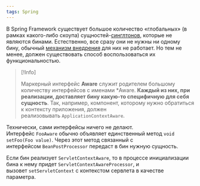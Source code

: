 ```yaml
---
tags: Spring
---
```

В Spring Framework существует большое количество «глобальных» (в рамках какого-либо скоупа) сущностей-[синглтонов](https://itsobes.ru/JavaSobes/kak-napisat-singlton), которые не являются бинами. Естественно, все сразу они не нужны ни одному бину, обычный [механизм внедрения](https://itsobes.ru/JavaSobes/kak-spring-framework-realizuet-pattern-dependency-injection) для них не работает. Но тем не менее, должен существовать способ воспользоваться их функциональностью.

>[!Info]
>
>Маркерный интерфейс **Aware** служит родителем большому количеству интерфейсов с именами *Aware. **Каждый из них, при реализации, доставляет бину какую-то специфичную для себя сущность**. Так, например, компонент, которому нужно обратиться к контексту приложения, должен реализовывать `ApplicationContextAware`.

Технически, сами интерфейсы ничего не делают. Интерфейс `FooAware` обычно объявляет единственный метод `void setFoo(Foo value)`. Через этот метод связанный с интерфейсом `BeanPostProcessor` передаст в бин нужную сущность.

Если бин реализует `ServletContextAware`, то в процессе инициализации бина к нему придет `ServletContextAwareProcessor`, и вызовет `setServletContext` с контекстом сервлета в качестве параметра.
